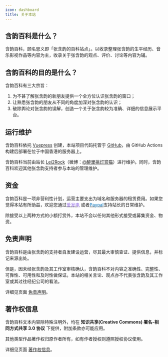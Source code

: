 ```yaml
---
icon: dashboard
title: 关于本站
---
```


## 含韵百科是什么？

含韵百科，顾名思义即「张含韵的百科站点」。以收录整理张含韵的生平经历、音乐影视作品等内容为主，收录关于张含韵的观点、评价、讨论等内容为辅。

## 含韵百科的目的是什么？

含韵百科有三大宗旨：

1. 为不甚了解张含韵的新朋友提供一个全方位认识张含韵的窗口；
1. 让熟悉张含韵的朋友从不同的角度加深对张含韵的认识；
1. 破除舆论对张含韵的误解，创造一个关于张含韵较为准确、详细的信息展示平台。

## 运行维护

含韵百科依托 [Vuepress](https://vuepress-theme-hope.github.io/zh) 创建，本站项目代码托管于 [GitHub](https://github.com/lei2rock/HanyunWiki)，由 GitHub Actions 构建后部署在位于中国香港的服务器上。

含韵百科当前由站长 [Lei2Rock](https://blog.dlzhang.com)（微博：[@醉里挑灯赏猫](https://weibo.com/7216640993)）进行维护。同时，含韵百科欢迎其他张含韵支持者参与本站的管理维护。

## 资金

含韵百科是一项非营利性计划，运营主要支出为域名和服务器的租赁费用。如果您觉得本站有所助益，欢迎您通过[<font color=#946ce6><i class="fas fa-fw fa-bolt"></i>爱发电</font>](https://afdian.net/@lei2rock) 或者[<font color=#0070ba><i class="fab fa-fw fa-paypal"></i>Paypal</font>](https://paypal.me/lei2rock)支持站长的日常维护。

除接受以上两种方式的小额打赏外，本站不会以任何其他形式接受或募集资金、物资。

## 免责声明

含韵百科是由张含韵的支持者自发建设运营，尽其最大审慎查证、提供信息，并标记来源出处。

但是，因未经张含韵及其工作室审核确认，含韵百科不对内容之准确性、完整性、可靠性、可用性和及时性做保证。本站的相关言论、观点亦不代表张含韵及其工作室或其过往经纪公司的看法。

详细见页面 [免责声明](disclaimer/)。

## 著作权信息

含韵百科文本内容除特殊注明外，均在 **知识共享(Creative Commons) 署名-相同方式共享 3.0 协议** 下提供，附加条款亦可能应用。

其他类型作品著作权归原作者所有，如有作者授权则遵照授权协议使用。

详细见页面 [著作权信息](copyright/)。